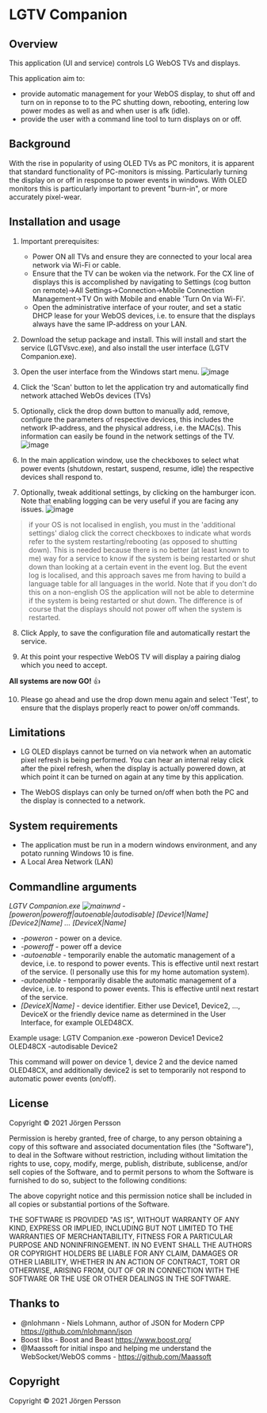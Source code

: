 # LGTV Companion

## Overview
This application (UI and service) controls LG WebOS TVs and displays.

This application aim to:
- provide automatic management for your WebOS display, to shut off and turn on in reponse to to the PC shutting down, rebooting, entering low power modes as well as and when user is afk (idle). 
- provide the user with a command line tool to turn displays on or off.

## Background
With the rise in popularity of using OLED TVs as PC monitors, it is apparent that standard functionality of PC-monitors is missing. Particularly turning the display on or off in response to power events in windows. With OLED monitors this is particularly important to prevent "burn-in", or more accurately pixel-wear.

## Installation and usage
1. Important prerequisites:
   - Power ON all TVs and ensure they are connected to your local area network via Wi-Fi or cable.
   - Ensure that the TV can be woken via the network. For the CX line of displays this is accomplished by navigating to Settings (cog button on remote)->All Settings->Connection->Mobile Connection Management->TV On with Mobile and enable 'Turn On via Wi-Fi'.
   - Open the administrative interface of your router, and set a static DHCP lease for your WebOS devices, i.e. to ensure that the displays always have the same IP-address on your LAN.
2. Download the setup package and install. This will install and start the service (LGTVsvc.exe), and also install the user interface (LGTV Companion.exe).
3. Open the user interface from the Windows start menu.
![image](https://user-images.githubusercontent.com/77928210/110210490-371e7500-7e92-11eb-9552-a50b404a60d4.png)

5. Click the 'Scan' button to let the application try and automatically find network attached WebOs devices (TVs)
6. Optionally, click the drop down button to manually add, remove, configure the parameters of respective devices, this includes the network IP-address, and the physical address, i.e. the MAC(s). This information can easily be found in the network settings of the TV.
![image](https://user-images.githubusercontent.com/77928210/110210517-4ac9db80-7e92-11eb-9d74-678fea1f535a.png)

8. In the main application window, use the checkboxes to select what power events (shutdown, restart, suspend, resume, idle) the respective devices shall respond to.
9. Optionally, tweak additional settings, by clicking on the hamburger icon. Note that enabling logging can be very useful if you are facing any issues.
![image](https://user-images.githubusercontent.com/77928210/110210530-5917f780-7e92-11eb-81af-32866203ae41.png)
    
>if your OS is not localised in english, you must in the 'additional settings' dialog click the correct checkboxes to indicate what words refer to the system restarting/rebooting (as opposed to shutting down). This is needed because there is no better (at least known to me) way for a service to know if the system is being restarted or shut down than looking at a certain event in the event log. But the event log is localised, and this approach saves me from having to build a language table for all languages in the world. Note that if you don't do this on a non-english OS the application will not be able to determine if the system is being restarted or shut down. The difference is of course that the displays should not power off when the system is restarted.

8. Click Apply, to save the configuration file and automatically restart the service. 
    
9. At this point your respective WebOS TV will display a pairing dialog which you need to accept.

**All systems are now GO!** :+1:

10. Please go ahead and use the drop down menu again and select 'Test', to ensure that the displays properly react to power on/off commands.

## Limitations
- LG OLED displays cannot be turned on via network when an automatic pixel refresh is being performed. You can hear an internal relay click after the pixel refresh, when the display is actually powered down, at which point it can be turned on again at any time by this application.

- The WebOS displays can only be turned on/off when both the PC and the display is connected to a network. 

## System requirements
- The application must be run in a modern windows environment, and any potato running Windows 10 is fine.
- A Local Area Network (LAN)

## Commandline arguments

*LGTV Companion.exe ![mainwnd](https://user-images.githubusercontent.com/77928210/110210465-1f46f100-7e92-11eb-963e-9978afc35e24.JPG)
-[poweron|poweroff|autoenable|autodisable] [Device1|Name] [Device2|Name] ... [DeviceX|Name]*
- *-poweron* - power on a device.
- *-poweroff* - power off a device
- *-autoenable* - temporarily enable the automatic management of a device, i.e. to respond to power events. This is effective until next restart of the service. (I personally use this for my home automation system).
- *-autoenable* - temporarily disable the automatic management of a device, i.e. to respond to power events. This is effective until next restart of the service. 
- *[DeviceX|Name]* - device identifier. Either use Device1, Device2, ..., DeviceX or the friendly device name as determined in the User Interface, for example OLED48CX.

Example usage: LGTV Companion.exe -poweron Device1 Device2 OLED48CX -autodisable Device2

This command will power on device 1, device 2 and the device named OLED48CX, and additionally device2 is set to temporarily not respond to automatic power events (on/off).

## License
Copyright © 2021 Jörgen Persson

Permission is hereby granted, free of charge, to any person obtaining a copy of this software and associated documentation files (the "Software"), to deal in the Software without restriction, including without limitation the rights to use, copy, modify, merge, publish, distribute, sublicense, and/or sell copies of the Software, and to permit persons to whom the Software is furnished to do so, subject to the following conditions:

The above copyright notice and this permission notice shall be included in all copies or substantial portions of the Software.

THE SOFTWARE IS PROVIDED "AS IS", WITHOUT WARRANTY OF ANY KIND, EXPRESS OR IMPLIED, INCLUDING BUT NOT LIMITED TO THE WARRANTIES OF MERCHANTABILITY, FITNESS FOR A PARTICULAR PURPOSE AND NONINFRINGEMENT. IN NO EVENT SHALL THE AUTHORS OR COPYRIGHT HOLDERS BE LIABLE FOR ANY CLAIM, DAMAGES OR OTHER LIABILITY, WHETHER IN AN ACTION OF CONTRACT, TORT OR OTHERWISE, ARISING FROM, OUT OF OR IN CONNECTION WITH THE SOFTWARE OR THE USE OR OTHER DEALINGS IN THE SOFTWARE.

## Thanks to
- @nlohmann - Niels Lohmann, author of JSON for Modern CPP https://github.com/nlohmann/json
- Boost libs - Boost and Beast https://www.boost.org/
- @Maassoft for initial inspo and helping me understand the WebSocket/WebOS comms - https://github.com/Maassoft

## Copyright
Copyright © 2021 Jörgen Persson
